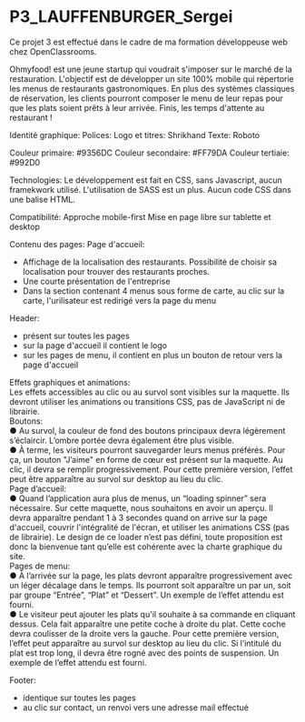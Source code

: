 # P3_LAUFFENBURGER_Sergei
<p>Ce projet 3 est effectué dans le cadre de ma formation développeuse web chez OpenClassrooms.</p>
<p>Ohmyfood! est une jeune startup qui voudrait s'imposer sur le marché de la restauration.
L'objectif est de développer un site 100% mobile qui répertorie les menus de restaurants gastronomiques.
En plus des systèmes classiques de réservation, les clients pourront composer le menu de leur repas pour que les plats soient prêts à leur arrivée.
Finis, les temps d'attente au restaurant !</p>
<p>Identité graphique:
Polices:
Logo et titres: Shrikhand
Texte: Roboto</p>
<p>Couleur primaire: #9356DC
Couleur secondaire: #FF79DA
Couleur tertiaie: #992D0</p>
<p>Technologies:
Le développement est fait en CSS, sans Javascript, aucun framekwork utilisé.
L'utilisation de SASS est un plus.
Aucun code CSS dans une balise HTML.</p>
<p>Compatibilité:
Approche mobile-first
Mise en page libre sur tablette et desktop</p>
<p>Contenu des pages:
Page d'accueil:</p>
<ul>
<li>Affichage de la localisation des restaurants. Possibilité de choisir sa localisation pour trouver des restaurants proches.</li>
<li>Une courte présentation de l'entreprise</li>
<li>Dans la section contenant 4 menus sous forme de carte, au clic sur la carte, l'urilisateur est redirigé vers la page du menu</li>
</ul>
<p>Header:</p>
<ul>
<li>présent sur toutes les pages</li>
<li>sur la page d'accueil il contient le logo</li>
<li>sur les pages de menu, il contient en plus un bouton de retour vers la page d'accueil</li>
</ul>
<p>Effets graphiques et animations:<br>
Les effets accessibles au clic ou au survol sont visibles sur la maquette. Ils devront utiliser
les animations ou transitions CSS, pas de JavaScript ni de librairie.<br>
Boutons:<br>
● Au survol, la couleur de fond des boutons principaux devra légèrement s’éclaircir.
L’ombre portée devra également être plus visible.<br>
● À terme, les visiteurs pourront sauvegarder leurs menus préférés. Pour ça, un
bouton "J’aime" en forme de cœur est présent sur la maquette. Au clic, il devra se
remplir progressivement. Pour cette première version, l’effet peut être apparaître au
survol sur desktop au lieu du clic.<br>
Page d’accueil:<br>
● Quand l’application aura plus de menus, un “loading spinner” sera nécessaire. Sur
cette maquette, nous souhaitons en avoir un aperçu. Il devra apparaître pendant 1 à
3 secondes quand on arrive sur la page d'accueil, couvrir l'intégralité de l'écran, et
utiliser les animations CSS (pas de librairie). Le design de ce loader n’est pas défini,
toute proposition est donc la bienvenue tant qu’elle est cohérente avec la charte
graphique du site.<br>
Pages de menu:<br>
● À l’arrivée sur la page, les plats devront apparaître progressivement avec un léger
décalage dans le temps. Ils pourront soit apparaître un par un, soit par groupe
“Entrée”, “Plat” et “Dessert”. Un exemple de l’effet attendu est fourni.<br>
● Le visiteur peut ajouter les plats qu'il souhaite à sa commande en cliquant dessus.
Cela fait apparaître une petite coche à droite du plat. Cette coche devra coulisser de
la droite vers la gauche. Pour cette première version, l’effet peut apparaître au survol
sur desktop au lieu du clic. Si l’intitulé du plat est trop long, il devra être rogné avec
des points de suspension. Un exemple de l’effet attendu est fourni.</p>
<p>Footer:</p>
<ul>
<li>identique sur toutes les pages</li>
<li>au clic sur contact, un renvoi vers une adresse mail effectué</li>
</ul>

